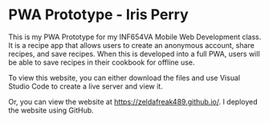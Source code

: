 # PWA Prototype - Iris Perry

This is my PWA Prototype for my INF654VA Mobile Web Development class. It is a recipe app that allows users to create an anonymous account, share recipes, and save recipes.
When this is developed into a full PWA, users will be able to save recipes in their cookbook for offline use.

To view this website, you can either download the files and use Visual Studio Code to create a live server and view it.

Or, you can view the website at https://zeldafreak489.github.io/. I deployed the website using GitHub.
